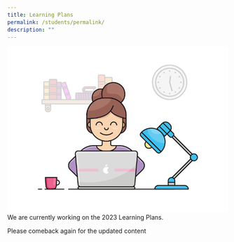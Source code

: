 ```yaml
---
title: Learning Plans
permalink: /students/permalink/
description: ""
---
```

![](/images/working.gif)We are currently working on the 2023 Learning Plans.

Please comeback again for the updated content